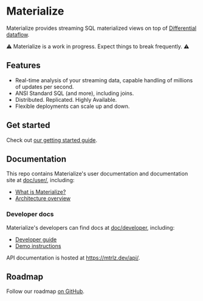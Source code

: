 # Materialize

Materialize provides streaming SQL materialized views on top of [Differential
dataflow].

⚠️  Materialize is a work in progress. Expect things to break frequently. ⚠️

[differential dataflow]: https://github.com/TimelyDataflow/differential-dataflow

## Features

- Real-time analysis of your streaming data, capable handling of millions of
  updates per second.
- ANSI Standard SQL (and more), including joins.
- Distributed. Replicated. Highly Available.
- Flexible deployments can scale up and down.

## Get started

Check out [our getting started guide](doc/user/content/get-started.md).

## Documentation

This repo contains Materialize's user documentation and documentation site at
[doc/user/](doc/user), including:

- [What is Materialize?](doc/user/content/overview/what-is-materialize.md)
- [Architecture overview](doc/user/content/overview/architecture.md)

### Developer docs

Materialize's developers can find docs at [doc/developer](doc/developer),
including:

- [Developer guide](doc/developer/develop.md)
- [Demo instructions](doc/developer/demo.md)

API documentation is hosted at <https://mtrlz.dev/api/>.

## Roadmap

Follow our roadmap [on
GitHub](https://github.com/MaterializeInc/materialize/issues/31).
